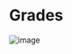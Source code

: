 # Grades
![image](https://github.com/naveeniitk/CS641_ModernCryptoLogy/assets/75326491/804f5760-836c-4653-af36-9ed6e5cb9694)
